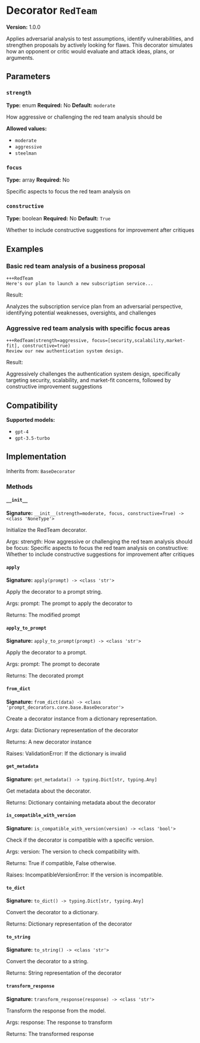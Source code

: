 # Decorator `RedTeam`

**Version:** 1.0.0

Applies adversarial analysis to test assumptions, identify vulnerabilities, and strengthen proposals by actively looking for flaws. This decorator simulates how an opponent or critic would evaluate and attack ideas, plans, or arguments.

## Parameters

### `strength`

**Type:** enum
**Required:** No
**Default:** `moderate`

How aggressive or challenging the red team analysis should be

**Allowed values:**

- `moderate`
- `aggressive`
- `steelman`

### `focus`

**Type:** array
**Required:** No

Specific aspects to focus the red team analysis on

### `constructive`

**Type:** boolean
**Required:** No
**Default:** `True`

Whether to include constructive suggestions for improvement after critiques

## Examples

### Basic red team analysis of a business proposal

```
+++RedTeam
Here's our plan to launch a new subscription service...
```

Result:

Analyzes the subscription service plan from an adversarial perspective, identifying potential weaknesses, oversights, and challenges

### Aggressive red team analysis with specific focus areas

```
+++RedTeam(strength=aggressive, focus=[security,scalability,market-fit], constructive=true)
Review our new authentication system design.
```

Result:

Aggressively challenges the authentication system design, specifically targeting security, scalability, and market-fit concerns, followed by constructive improvement suggestions

## Compatibility

**Supported models:**

- `gpt-4`
- `gpt-3.5-turbo`

## Implementation

Inherits from: `BaseDecorator`

### Methods

#### `__init__`

**Signature:** `__init__(strength=moderate, focus, constructive=True) -> <class 'NoneType'>`

Initialize the RedTeam decorator.

Args:
    strength: How aggressive or challenging the red team analysis should be
    focus: Specific aspects to focus the red team analysis on
    constructive: Whether to include constructive suggestions for improvement after critiques

#### `apply`

**Signature:** `apply(prompt) -> <class 'str'>`

Apply the decorator to a prompt string.

Args:
    prompt: The prompt to apply the decorator to


Returns:
    The modified prompt

#### `apply_to_prompt`

**Signature:** `apply_to_prompt(prompt) -> <class 'str'>`

Apply the decorator to a prompt.

Args:
    prompt: The prompt to decorate

Returns:
    The decorated prompt

#### `from_dict`

**Signature:** `from_dict(data) -> <class 'prompt_decorators.core.base.BaseDecorator'>`

Create a decorator instance from a dictionary representation.

Args:
    data: Dictionary representation of the decorator

Returns:
    A new decorator instance

Raises:
    ValidationError: If the dictionary is invalid

#### `get_metadata`

**Signature:** `get_metadata() -> typing.Dict[str, typing.Any]`

Get metadata about the decorator.

Returns:
    Dictionary containing metadata about the decorator

#### `is_compatible_with_version`

**Signature:** `is_compatible_with_version(version) -> <class 'bool'>`

Check if the decorator is compatible with a specific version.

Args:
    version: The version to check compatibility with.


Returns:
    True if compatible, False otherwise.


Raises:
    IncompatibleVersionError: If the version is incompatible.

#### `to_dict`

**Signature:** `to_dict() -> typing.Dict[str, typing.Any]`

Convert the decorator to a dictionary.

Returns:
    Dictionary representation of the decorator

#### `to_string`

**Signature:** `to_string() -> <class 'str'>`

Convert the decorator to a string.

Returns:
    String representation of the decorator

#### `transform_response`

**Signature:** `transform_response(response) -> <class 'str'>`

Transform the response from the model.

Args:
    response: The response to transform

Returns:
    The transformed response
